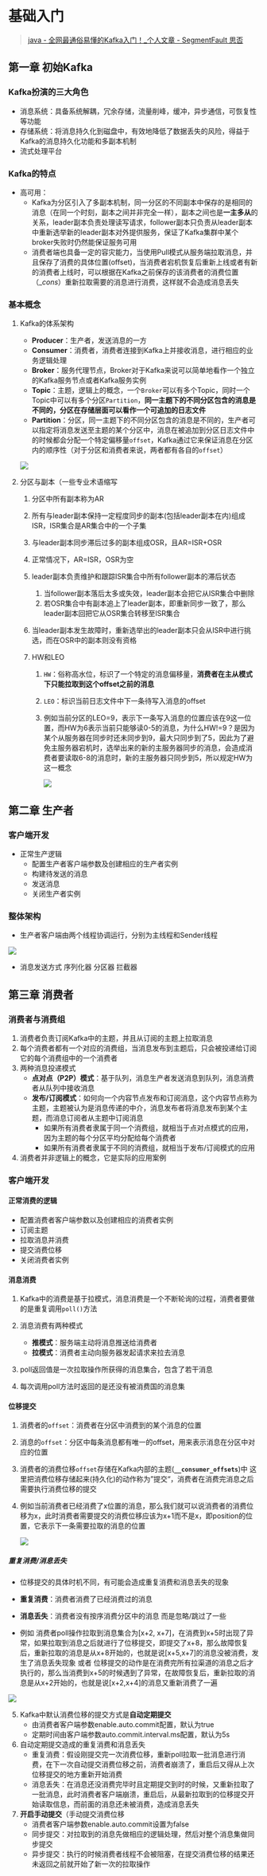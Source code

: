 # 基础入门

> [java - 全网最通俗易懂的Kafka入门！_个人文章 - SegmentFault 思否](https://segmentfault.com/a/1190000021192178)

## 第一章 初始Kafka

### Kafka扮演的三大角色

- 消息系统：具备系统解耦，冗余存储，流量削峰，缓冲，异步通信，可恢复性等功能
- 存储系统：将消息持久化到磁盘中，有效地降低了数据丢失的风险，得益于Kafka的消息持久化功能和多副本机制
- 流式处理平台

### Kafka的特点

- 高可用：
  - Kafka为分区引入了多副本机制，同一分区的不同副本中保存的是相同的消息（在同一个时刻，副本之间并非完全一样），副本之间也是**一主多从**的关系，leader副本负责处理读写请求，follower副本只负责从leader副本中重新选举新的leader副本对外提供服务，保证了Kafka集群中某个broker失败时仍然能保证服务可用
  - 消费者端也具备一定的容灾能力，当使用Pull模式从服务端拉取消息，并且保存了消费的具体位置(offset)，当消费者宕机恢复后重新上线或者有新的消费者上线时，可以根据在Kafka之前保存的该消费者的消费位置（__cons_）重新拉取需要的消息进行消费，这样就不会造成消息丢失

### 基本概念

1. Kafka的体系架构

   - **Producer**：生产者，发送消息的一方
   - **Consumer**：消费者，消费者连接到Kafka上并接收消息，进行相应的业务逻辑处理
   - **Broker**：服务代理节点，Broker对于Kafka来说可以简单地看作一个独立的Kafka服务节点或者Kafka服务实例
   - **Topic**：主题，逻辑上的概念，一个`Broker`可以有多个Topic，同时一个Topic中可以有多个分区`Partition`，**同一主题下的不同分区包含的消息是不同的，分区在存储层面可以看作一个可追加的日志文件**
   - **Partition**：分区，同一主题下的不同分区包含的消息是不同的，生产者可以指定将消息发送至主题的某个分区中，消息在被追加到分区日志文件中的时候都会分配一个特定偏移量`offset`，Kafka通过它来保证消息在分区内的顺序性（对于分区和消费者来说，两者都有各自的`offset`）

   ![](C:\Users\zyb\AppData\Roaming\Typora\typora-user-images\image-20221031151439299.png)

2. 分区与副本（一些专业术语缩写

   1. 分区中所有副本称为AR

   2. 所有与leader副本保持一定程度同步的副本(包括leader副本在内)组成ISR，ISR集合是AR集合中的一个子集

   3. 与leader副本同步滞后过多的副本组成OSR，且AR=ISR+OSR

   4. 正常情况下，AR=ISR，OSR为空

   5. leader副本负责维护和跟踪ISR集合中所有follower副本的滞后状态

      1. 当follower副本落后太多或失效，leader副本会把它从ISR集合中删除
      2. 若OSR集合中有副本追上了leader副本，即重新同步一致了，那么leader副本回把它从OSR集合转移至ISR集合

   6. 当leader副本发生故障时，重新选举出的leader副本只会从ISR中进行挑选，而在OSR中的副本则没有资格

   7. HW和LEO

      1. `HW`：俗称高水位，标识了一个特定的消息偏移量，**消费者在主从模式下只能拉取到这个offset之前的消息**

      2. `LEO`：标识当前日志文件中下一条待写入消息的offset

      3. 例如当前分区的LEO=9，表示下一条写入消息的位置应该在9这一位置，而HW为6表示当前只能够读0-5的消息，为什么HW!=9？是因为某个从服务器在同步时还未同步到9，最大只同步到了5，因此为了避免主服务器宕机时，选举出来的新的主服务器同步的消息，会造成消费者要读取6-8的消息时，新的主服务器只同步到5，所以规定HW为这一概念

         ![](C:\Users\zyb\AppData\Roaming\Typora\typora-user-images\image-20221031153302056.png)

## 第二章 生产者

### 客户端开发

- 正常生产逻辑
  - 配置生产者客户端参数及创建相应的生产者实例
  - 构建待发送的消息
  - 发送消息
  - 关闭生产者实例



### 整体架构

- 生产者客户端由两个线程协调运行，分别为主线程和Sender线程

![](C:\Users\zyb\AppData\Roaming\Typora\typora-user-images\image-20221031161021856.png)

- 消息发送方式 序列化器 分区器 拦截器

## 第三章 消费者

### 消费者与消费组

1. 消费者负责订阅Kafka中的主题，并且从订阅的主题上拉取消息
2. 每个消费者都有一个对应的消费组，当消息发布到主题后，只会被投递给订阅它的每个消费组中的一个消费者
3. 两种消息投递模式
   - **点对点（P2P）模式**：基于队列，消息生产者发送消息到队列，消息消费者从队列中接收消息
   - **发布/订阅模式**：如何向一个内容节点发布和订阅消息，这个内容节点称为主题，主题被认为是消息传递的中介，消息发布者将消息发布到某个主题，而消息订阅者从主题中订阅消息
     - 如果所有消费者隶属于同一个消费组，就相当于点对点模式的应用，因为主题的每个分区平均分配给每个消费者
     - 如果所有消费者隶属于不同的消费组，就相当于发布/订阅模式的应用
4. 消费者并非逻辑上的概念，它是实际的应用案例

### 客户端开发

#### 正常消费的逻辑

- 配置消费者客户端参数以及创建相应的消费者实例
- 订阅主题
- 拉取消息并消费
- 提交消费位移
- 关闭消费者实例

#### 消息消费

1. Kafka中的消费是基于拉模式，消息消费是一个不断轮询的过程，消费者要做的是重复调用`poll()`方法
2. 消息消费有两种模式
   - **推模式**：服务端主动将消息推送给消费者
   - **拉模式**：消费者主动向服务器发起请求来拉去消息

3. poll返回值是一次拉取操作所获得的消息集合，包含了若干消息
4. 每次调用poll方法时返回的是还没有被消费国的消息集

#### 位移提交

1. 消费者的`offset`：消费者在分区中消费到的某个消息的位置

2. 消息的`offset`：分区中每条消息都有唯一的offset，用来表示消息在分区中对应的位置

3. 消费者的消费位移`offset`存储在Kafka内部的主题(**`__consumer_offsets`**)中 这里把消费位移存储起来(持久化)的动作称为”提交“，消费者在消费完消息之后需要执行消费位移的提交

4. 例如当前消费者已经消费了x位置的消息，那么我们就可以说消费者的消费位移为x，此时消费者需要提交的消费位移应该为x+1而不是x，即position的位置，它表示下一条需要拉取的消息的位置

   ![](C:\Users\zyb\AppData\Roaming\Typora\typora-user-images\image-20221031173208606.png)

##### 重复消费/消息丢失

- 位移提交的具体时机不同，有可能会造成重复消费和消息丢失的现象

- **重复消费**：消费者消费了已经消费过的消息
- **消息丢失**：消费者没有按序消费分区中的消息 而是忽略/跳过了一些
- 例如 消费者poll操作拉取到消息集合为[x+2, x+7]，在消费到x+5时出现了异常，如果拉取到消息之后就进行了位移提交，即提交了x+8，那么故障恢复后，重新拉取的消息是从x+8开始的，也就是说[x+5,x+7]的消息没被消费，发生了消息丢失现象 或者 位移提交的动作是在消费完所有拉渠道的消息之后才执行的，那么当消费到x+5的时候遇到了异常，在故障恢复后，重新拉取的消息是从x+2开始的，也就是说[x+2,x+4]的消息又重新消费了一遍

![](C:\Users\zyb\AppData\Roaming\Typora\typora-user-images\image-20221031173607830.png)

5. Kafka中默认消费位移的提交方式是**自动定期提交**
   - 由消费者客户端参数enable.auto.commit配置，默认为true
   - 定期时间由客户端参数auto.commit.interval.ms配置，默认为5s
6. 自动定期提交造成的重复消费和消息丢失
   - 重复消费：假设刚提交完一次消费位移，重新poll拉取一批消息进行消费，在下一次自动提交消费位移之前，消费者崩溃了，重启后又得从上次位移提交的地方重新开始消费
   - 消息丢失：在消息还没消费完毕时且定期提交到时的时候，又重新拉取了一批消息，此时消费者客户端崩溃，重启后，从最新拉取到的位移提交开始读取信息，而前面的消息还未被消费，造成消息丢失
7. **开启手动提交**（手动提交消费位移
   - 消费者客户端参数enable.auto.commit设置为false
   - 同步提交：对拉取到的消息先做相应的逻辑处理，然后对整个消息集做同步提交
   - 异步提交：执行的时候消费者线程不会被阻塞，在提交消费位移的结果还未返回之前就开始了新一次的拉取操作